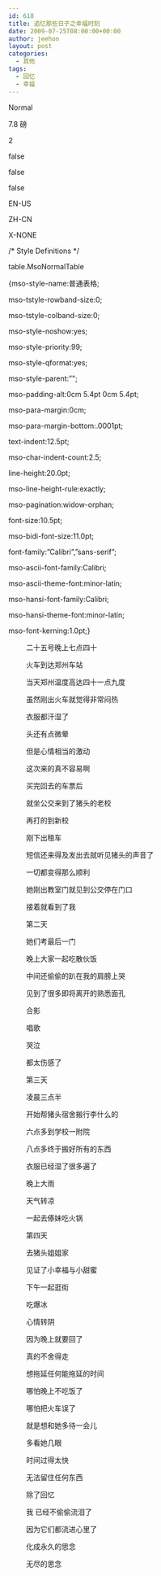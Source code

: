 ```yaml
---
id: 618
title: 追忆那些日子之幸福时刻
date: 2009-07-25T08:00:00+00:00
author: jeehon
layout: post
categories:
  - 其他
tags:
  - 回忆
  - 幸福
---
```

<!--[if gte mso 9]>-->

Normal
    


7.8 磅
    

    
2

false
    
false
    
false

EN-US
    
ZH-CN
    
X-NONE

<!--[if gte mso 9]>-->

<!--[if gte mso 10]>-->

/\* Style Definitions \*/
   
table.MsoNormalTable
	  
{mso-style-name:普通表格;
	  
mso-tstyle-rowband-size:0;
	  
mso-tstyle-colband-size:0;
	  
mso-style-noshow:yes;
	  
mso-style-priority:99;
	  
mso-style-qformat:yes;
	  
mso-style-parent:&#8221;";
	  
mso-padding-alt:0cm 5.4pt 0cm 5.4pt;
	  
mso-para-margin:0cm;
	  
mso-para-margin-bottom:.0001pt;
	  
text-indent:12.5pt;
	  
mso-char-indent-count:2.5;
	  
line-height:20.0pt;
	  
mso-line-height-rule:exactly;
	  
mso-pagination:widow-orphan;
	  
font-size:10.5pt;
	  
mso-bidi-font-size:11.0pt;
	  
font-family:&#8221;Calibri&#8221;,&#8221;sans-serif&#8221;;
	  
mso-ascii-font-family:Calibri;
	  
mso-ascii-theme-font:minor-latin;
	  
mso-hansi-font-family:Calibri;
	  
mso-hansi-theme-font:minor-latin;
	  
mso-font-kerning:1.0pt;}

<p class="MsoNormal" style="text-indent: 26.25pt">
  <span style="font-family: 宋体">二十五号晚上七点四十</span>
</p>

<p class="MsoNormal" style="text-indent: 26.25pt">
  <span style="font-family: 宋体">火车到达郑州车站</span>
</p>

<p class="MsoNormal" style="text-indent: 26.25pt">
  <span style="font-family: 宋体">当天郑州温度高达四十一点九度</span>
</p>

<p class="MsoNormal" style="text-indent: 26.25pt">
  <span style="font-family: 宋体">虽然刚出火车就觉得非常闷热</span>
</p>

<p class="MsoNormal" style="text-indent: 26.25pt">
  <span style="font-family: 宋体">衣服都汗湿了</span>
</p>

<p class="MsoNormal" style="text-indent: 26.25pt">
  <span style="font-family: 宋体">头还有点微晕</span>
</p>

<p class="MsoNormal" style="text-indent: 26.25pt">
  <span style="font-family: 宋体">但是心情相当的激动</span>
</p>

<p class="MsoNormal" style="text-indent: 26.25pt">
  <span style="font-family: 宋体">这次来的真不容易啊</span>
</p>

<p class="MsoNormal" style="text-indent: 26.25pt">
  <span style="font-family: 宋体">买完回去的车票后</span>
</p>

<p class="MsoNormal" style="text-indent: 26.25pt">
  <span style="font-family: 宋体">就坐公交来到了猪头的老校</span>
</p>

<p class="MsoNormal" style="text-indent: 26.25pt">
  <span style="font-family: 宋体">再打的到新校</span>
</p>

<p class="MsoNormal" style="text-indent: 26.25pt">
  <span style="font-family: 宋体">刚下出租车</span>
</p>

<p class="MsoNormal" style="text-indent: 26.25pt">
  <span style="font-family: 宋体">短信还来得及发出去就听见猪头的声音了</span>
</p>

<p class="MsoNormal" style="text-indent: 26.25pt">
  <span style="font-family: 宋体">一切都变得那么顺利</span>
</p>

<p class="MsoNormal" style="text-indent: 26.25pt">
  <span style="font-family: 宋体">她刚出教室门就见到公交停在门口</span>
</p>

<p class="MsoNormal" style="text-indent: 26.25pt">
  <span style="font-family: 宋体">接着就看到了我</span>
</p>

<p class="MsoNormal" style="text-indent: 26.25pt">
  <span style="font-family: 宋体">第二天</span>
</p>

<p class="MsoNormal" style="text-indent: 26.25pt">
  <span style="font-family: 宋体">她们考最后一门</span>
</p>

<p class="MsoNormal" style="text-indent: 26.25pt">
  <span style="font-family: 宋体">晚上大家一起吃散伙饭</span>
</p>

<p class="MsoNormal" style="text-indent: 26.25pt">
  <span style="font-family: 宋体">中间还偷偷的趴在我的肩膀上哭</span>
</p>

<p class="MsoNormal" style="text-indent: 26.25pt">
  <span style="font-family: 宋体">见到了很多即将离开的熟悉面孔</span>
</p>

<p class="MsoNormal" style="text-indent: 26.25pt">
  <span style="font-family: 宋体">合影</span>
</p>

<p class="MsoNormal" style="text-indent: 26.25pt">
  <span style="font-family: 宋体">唱歌</span>
</p>

<p class="MsoNormal" style="text-indent: 26.25pt">
  <span style="font-family: 宋体">哭泣</span>
</p>

<p class="MsoNormal" style="text-indent: 26.25pt">
  <span style="font-family: 宋体">都太伤感了</span>
</p>

<p class="MsoNormal" style="text-indent: 26.25pt">
  <span style="font-family: 宋体">第三天</span>
</p>

<p class="MsoNormal" style="text-indent: 26.25pt">
  <span style="font-family: 宋体">凌晨三点半</span>
</p>

<p class="MsoNormal" style="text-indent: 26.25pt">
  <span style="font-family: 宋体">开始帮猪头宿舍搬行李什么的</span>
</p>

<p class="MsoNormal" style="text-indent: 26.25pt">
  <span style="font-family: 宋体">六点多到学校一附院</span>
</p>

<p class="MsoNormal" style="text-indent: 26.25pt">
  <span style="font-family: 宋体">八点多终于搬好所有的东西</span>
</p>

<p class="MsoNormal" style="text-indent: 26.25pt">
  <span style="font-family: 宋体">衣服已经湿了很多遍了</span>
</p>

<p class="MsoNormal" style="text-indent: 26.25pt">
  <span style="font-family: 宋体">晚上大雨</span>
</p>

<p class="MsoNormal" style="text-indent: 26.25pt">
  <span style="font-family: 宋体">天气转凉</span>
</p>

<p class="MsoNormal" style="text-indent: 26.25pt">
  <span style="font-family: 宋体">一起去傣妹吃火锅</span>
</p>

<p class="MsoNormal" style="text-indent: 26.25pt">
  <span style="font-family: 宋体">第四天</span>
</p>

<p class="MsoNormal" style="text-indent: 26.25pt">
  <span style="font-family: 宋体">去猪头姐姐家</span>
</p>

<p class="MsoNormal" style="text-indent: 26.25pt">
  <span style="font-family: 宋体">见证了小幸福与小甜蜜</span>
</p>

<p class="MsoNormal" style="text-indent: 26.25pt">
  <span style="font-family: 宋体">下午一起逛街</span>
</p>

<p class="MsoNormal" style="text-indent: 26.25pt">
  <span style="font-family: 宋体">吃爆冰</span>
</p>

<p class="MsoNormal" style="text-indent: 26.25pt">
  <span style="font-family: 宋体">心情转阴</span>
</p>

<p class="MsoNormal" style="text-indent: 26.25pt">
  <span style="font-family: 宋体">因为晚上就要回了</span>
</p>

<p class="MsoNormal" style="text-indent: 26.25pt">
  <span style="font-family: 宋体">真的不舍得走</span>
</p>

<p class="MsoNormal" style="text-indent: 26.25pt">
  <span style="font-family: 宋体">想拖延任何能拖延的时间</span>
</p>

<p class="MsoNormal" style="text-indent: 26.25pt">
  <span style="font-family: 宋体">哪怕晚上不吃饭了</span>
</p>

<p class="MsoNormal" style="text-indent: 26.25pt">
  <span style="font-family: 宋体">哪怕把火车误了</span>
</p>

<p class="MsoNormal" style="text-indent: 26.25pt">
  <span style="font-family: 宋体">就是想和她多待一会儿</span>
</p>

<p class="MsoNormal" style="text-indent: 26.25pt">
  <span style="font-family: 宋体">多看她几眼</span>
</p>

<p class="MsoNormal" style="text-indent: 26.25pt">
  <span style="font-family: 宋体">时间过得太快</span>
</p>

<p class="MsoNormal" style="text-indent: 26.25pt">
  <span style="font-family: 宋体">无法留住任何东西</span>
</p>

<p class="MsoNormal" style="text-indent: 26.25pt">
  <span style="font-family: 宋体">除了回忆</span>
</p>

<p class="MsoNormal" style="text-indent: 26.25pt">
  <span style="font-family: 宋体">我</span> <span style="font-family: 宋体">已经不偷偷流泪了</span>
</p>

<p class="MsoNormal" style="text-indent: 26.25pt">
  <span style="font-family: 宋体">因为它们都流进心里了</span>
</p>

<p class="MsoNormal" style="text-indent: 26.25pt">
  <span style="font-family: 宋体">化成永久的思念</span>
</p>

<p class="MsoNormal" style="text-indent: 26.25pt">
  <span style="font-family: 宋体">无尽的思念</span>
</p>